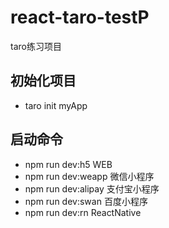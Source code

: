 # react-taro-testP
taro练习项目

## 初始化项目
- taro init myApp

## 启动命令
- npm run dev:h5 WEB
- npm run dev:weapp 微信小程序
- npm run dev:alipay 支付宝小程序
- npm run dev:swan 百度小程序
- npm run dev:rn ReactNative

